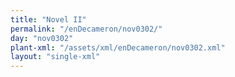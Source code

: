 ```yaml
---
title: "Novel II"
permalink: "/enDecameron/nov0302/"
day: "nov0302"
plant-xml: "/assets/xml/enDecameron/nov0302.xml"
layout: "single-xml"
---
```

